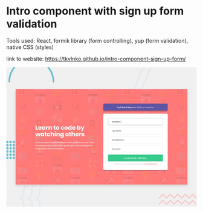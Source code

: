 # Intro component with sign up form validation
Tools used: React, formik library (form controlling), yup (form validation), native CSS (styles)

link to website: https://tkvlnko.github.io/intro-component-sign-up-form/

![Design preview for the Intro component with sign up form coding challenge](./src/design/desktop-preview.jpg)
